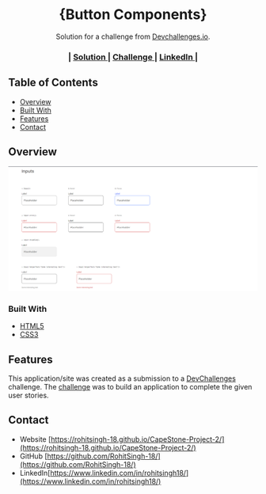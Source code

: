 <!-- Please update value in the {}  -->

<h1 align="center">{Button Components}</h1>

<div align="center">
   Solution for a challenge from  <a href="http://devchallenges.io" target="_blank">Devchallenges.io</a>.
</div>

<div align="center">
  <h3>
  
  <span> | </span>
    <a href="https://rohitsingh-18.github.io/Input-Components/">
      Solution
    </a>
    <span> | </span>
    <a href="https://devchallenges.io/paths/front-end-developer">
      Challenge
    </a>
    <span> | </span>
    <a href="https://www.linkedin.com/in/rohitsingh18/">
      LinkedIn
    </a>
    <span> | </span>
  </h3>
</div>

<!--- TABLE OF CONTENTS --->

## Table of Contents

- [Overview](#overview)
- [Built With](#built-with)
- [Features](#features)
- [Contact](#contact)

<!-- OVERVIEW -->

## Overview

![screenshot](./demo-1.png)

### Built With

<!-- This section should list any major frameworks that you built your project using. Here are a few examples.-->

- [HTML5](https://www.html.com)
- [CSS3](https://www.css3.com/)


## Features

<!-- List the features of your application or follow the template. Don't share the figma file here :) -->

This application/site was created as a submission to a [DevChallenges](https://devchallenges.io/challenges) challenge. The [challenge](https://devchallenges.io/challenges/ohgVTyJCbm5OZyTB2gNY) was to build an application to complete the given user stories.

## Contact

- Website [https://rohitsingh-18.github.io/CapeStone-Project-2/](https://rohitsingh-18.github.io/CapeStone-Project-2/)
- GitHub [https://github.com/RohitSingh-18/](https://github.com/RohitSingh-18/)
- LinkedIn[https://www.linkedin.com/in/rohitsingh18/](https://www.linkedin.com/in/rohitsingh18/)

